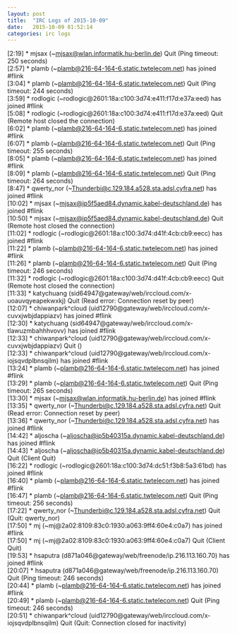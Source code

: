 ```yaml
---
layout: post
title:  "IRC Logs of 2015-10-09"
date:   2015-10-09 01:52:14
categories: irc logs
---
```

<span class="irc-date">[2:19]</span> <span class="irc-navy">* mjsax (~mjsax@wlan.informatik.hu-berlin.de) Quit (Ping timeout: 250 seconds)</span><br />
<span class="irc-date">[2:57]</span> <span class="irc-green">* plamb (~plamb@216-64-164-6.static.twtelecom.net) has joined #flink</span><br />
<span class="irc-date">[3:04]</span> <span class="irc-navy">* plamb (~plamb@216-64-164-6.static.twtelecom.net) Quit (Ping timeout: 244 seconds)</span><br />
<span class="irc-date">[3:59]</span> <span class="irc-green">* rodlogic (~rodlogic@2601:18a:c100:3d74:e411:f17d:e37a:eed) has joined #flink</span><br />
<span class="irc-date">[5:08]</span> <span class="irc-navy">* rodlogic (~rodlogic@2601:18a:c100:3d74:e411:f17d:e37a:eed) Quit (Remote host closed the connection)</span><br />
<span class="irc-date">[6:02]</span> <span class="irc-green">* plamb (~plamb@216-64-164-6.static.twtelecom.net) has joined #flink</span><br />
<span class="irc-date">[6:07]</span> <span class="irc-navy">* plamb (~plamb@216-64-164-6.static.twtelecom.net) Quit (Ping timeout: 255 seconds)</span><br />
<span class="irc-date">[8:05]</span> <span class="irc-green">* plamb (~plamb@216-64-164-6.static.twtelecom.net) has joined #flink</span><br />
<span class="irc-date">[8:09]</span> <span class="irc-navy">* plamb (~plamb@216-64-164-6.static.twtelecom.net) Quit (Ping timeout: 264 seconds)</span><br />
<span class="irc-date">[8:47]</span> <span class="irc-green">* qwerty_nor (~Thunderbi@c.129.184.a528.sta.adsl.cyfra.net) has joined #flink</span><br />
<span class="irc-date">[10:02]</span> <span class="irc-green">* mjsax (~mjsax@ip5f5aed84.dynamic.kabel-deutschland.de) has joined #flink</span><br />
<span class="irc-date">[10:50]</span> <span class="irc-navy">* mjsax (~mjsax@ip5f5aed84.dynamic.kabel-deutschland.de) Quit (Remote host closed the connection)</span><br />
<span class="irc-date">[11:02]</span> <span class="irc-green">* rodlogic (~rodlogic@2601:18a:c100:3d74:d41f:4cb:cb9:eecc) has joined #flink</span><br />
<span class="irc-date">[11:22]</span> <span class="irc-green">* plamb (~plamb@216-64-164-6.static.twtelecom.net) has joined #flink</span><br />
<span class="irc-date">[11:26]</span> <span class="irc-navy">* plamb (~plamb@216-64-164-6.static.twtelecom.net) Quit (Ping timeout: 246 seconds)</span><br />
<span class="irc-date">[11:32]</span> <span class="irc-navy">* rodlogic (~rodlogic@2601:18a:c100:3d74:d41f:4cb:cb9:eecc) Quit (Remote host closed the connection)</span><br />
<span class="irc-date">[11:33]</span> <span class="irc-navy">* katychuang (sid64947@gateway/web/irccloud.com/x-uoauvqyeapekwxkj) Quit (Read error: Connection reset by peer)</span><br />
<span class="irc-date">[12:07]</span> <span class="irc-green">* chiwanpark^cloud (uid12790@gateway/web/irccloud.com/x-cuvxjwbjdappiazv) has joined #flink</span><br />
<span class="irc-date">[12:30]</span> <span class="irc-green">* katychuang (sid64947@gateway/web/irccloud.com/x-tlawuzmbahhhvovv) has joined #flink</span><br />
<span class="irc-date">[12:33]</span> <span class="irc-navy">* chiwanpark^cloud (uid12790@gateway/web/irccloud.com/x-cuvxjwbjdappiazv) Quit ()</span><br />
<span class="irc-date">[12:33]</span> <span class="irc-green">* chiwanpark^cloud (uid12790@gateway/web/irccloud.com/x-iojsqvdplbnsqilm) has joined #flink</span><br />
<span class="irc-date">[13:24]</span> <span class="irc-green">* plamb (~plamb@216-64-164-6.static.twtelecom.net) has joined #flink</span><br />
<span class="irc-date">[13:29]</span> <span class="irc-navy">* plamb (~plamb@216-64-164-6.static.twtelecom.net) Quit (Ping timeout: 265 seconds)</span><br />
<span class="irc-date">[13:30]</span> <span class="irc-green">* mjsax (~mjsax@wlan.informatik.hu-berlin.de) has joined #flink</span><br />
<span class="irc-date">[13:35]</span> <span class="irc-navy">* qwerty_nor (~Thunderbi@c.129.184.a528.sta.adsl.cyfra.net) Quit (Read error: Connection reset by peer)</span><br />
<span class="irc-date">[13:36]</span> <span class="irc-green">* qwerty_nor (~Thunderbi@c.129.184.a528.sta.adsl.cyfra.net) has joined #flink</span><br />
<span class="irc-date">[14:42]</span> <span class="irc-green">* aljoscha (~aljoscha@ip5b40315a.dynamic.kabel-deutschland.de) has joined #flink</span><br />
<span class="irc-date">[14:43]</span> <span class="irc-navy">* aljoscha (~aljoscha@ip5b40315a.dynamic.kabel-deutschland.de) Quit (Client Quit)</span><br />
<span class="irc-date">[16:22]</span> <span class="irc-green">* rodlogic (~rodlogic@2601:18a:c100:3d74:dc51:f3b8:5a3:61bd) has joined #flink</span><br />
<span class="irc-date">[16:40]</span> <span class="irc-green">* plamb (~plamb@216-64-164-6.static.twtelecom.net) has joined #flink</span><br />
<span class="irc-date">[16:47]</span> <span class="irc-navy">* plamb (~plamb@216-64-164-6.static.twtelecom.net) Quit (Ping timeout: 256 seconds)</span><br />
<span class="irc-date">[17:22]</span> <span class="irc-navy">* qwerty_nor (~Thunderbi@c.129.184.a528.sta.adsl.cyfra.net) Quit (Quit: qwerty_nor)</span><br />
<span class="irc-date">[17:50]</span> <span class="irc-green">* mj (~mj@2a02:8109:83c0:1930:a063:9ff4:60e4:c0a7) has joined #flink</span><br />
<span class="irc-date">[17:50]</span> <span class="irc-navy">* mj (~mj@2a02:8109:83c0:1930:a063:9ff4:60e4:c0a7) Quit (Client Quit)</span><br />
<span class="irc-date">[19:53]</span> <span class="irc-green">* hsaputra (d871a046@gateway/web/freenode/ip.216.113.160.70) has joined #flink</span><br />
<span class="irc-date">[20:07]</span> <span class="irc-navy">* hsaputra (d871a046@gateway/web/freenode/ip.216.113.160.70) Quit (Ping timeout: 246 seconds)</span><br />
<span class="irc-date">[20:44]</span> <span class="irc-green">* plamb (~plamb@216-64-164-6.static.twtelecom.net) has joined #flink</span><br />
<span class="irc-date">[20:49]</span> <span class="irc-navy">* plamb (~plamb@216-64-164-6.static.twtelecom.net) Quit (Ping timeout: 246 seconds)</span><br />
<span class="irc-date">[20:51]</span> <span class="irc-navy">* chiwanpark^cloud (uid12790@gateway/web/irccloud.com/x-iojsqvdplbnsqilm) Quit (Quit: Connection closed for inactivity)</span><br />
